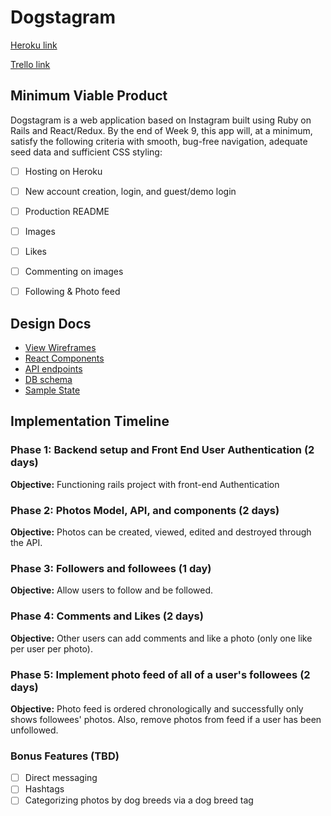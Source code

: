 # Dogstagram

[Heroku link][heroku]

[Trello link][trello]

[heroku]: http://www.herokuapp.com
[trello]: https://trello.com/b/ALgfuX0Q/freshernote

## Minimum Viable Product

Dogstagram is a web application based on Instagram built using Ruby on Rails
and React/Redux.  By the end of Week 9, this app will, at a minimum, satisfy the
following criteria with smooth, bug-free navigation, adequate seed data and
sufficient CSS styling:

- [ ] Hosting on Heroku
- [ ] New account creation, login, and guest/demo login
- [ ] Production README
- [ ] Images
- [ ] Likes
- [ ] Commenting on images
- [ ] Following & Photo feed
 

## Design Docs
* [View Wireframes][wireframes]
* [React Components][components]
* [API endpoints][api-endpoints]
* [DB schema][schema]
* [Sample State][sample-state]

[wireframes]: docs/wireframes
[components]: docs/component-hierarchy.md
[sample-state]: docs/sample-state.md
[api-endpoints]: docs/api-endpoints.md
[schema]: docs/schema.md

## Implementation Timeline

### Phase 1: Backend setup and Front End User Authentication (2 days)

**Objective:** Functioning rails project with front-end Authentication

### Phase 2: Photos Model, API, and components (2 days)

**Objective:** Photos can be created, viewed, edited and destroyed through the API.

### Phase 3: Followers and followees (1 day)

**Objective:** Allow users to follow and be followed.

### Phase 4: Comments and Likes (2 days)

**Objective:** Other users can add comments and like a photo (only one like per user per photo).

### Phase 5: Implement photo feed of all of a user's followees (2 days)

**Objective:** Photo feed is ordered chronologically and successfully only shows followees' photos. Also, remove photos from feed if a user has been unfollowed.


### Bonus Features (TBD)
- [ ] Direct messaging
- [ ] Hashtags
- [ ] Categorizing photos by dog breeds via a dog breed tag
